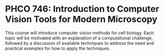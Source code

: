 # PHCO 746: Introduction to Computer Vision Tools for Modern Microscopy

This course will introduce computer vision methods for cell biology. Each topic will be motivated with an explanation of a computational challenge, followed by a discussion of available techniques to address the need and practical examples for how to apply the techniques.